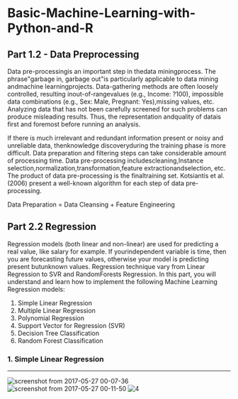 # Basic-Machine-Learning-with-Python-and-R

## Part 1.2 - Data Preprocessing 

Data pre-processingis an important step in thedata miningprocess. The phrase"garbage in, garbage out"is particularly applicable to data mining andmachine learningprojects. Data-gathering methods are often loosely controlled, resulting inout-of-rangevalues (e.g., Income: ?100), impossible data combinations (e.g., Sex: Male, Pregnant: Yes),missing values, etc. Analyzing data that has not been carefully screened for such problems can produce misleading results. Thus, the representation andquality of datais first and foremost before running an analysis. 

If there is much irrelevant and redundant information present or noisy and unreliable data, thenknowledge discoveryduring the training phase is more difficult. Data preparation and filtering steps can take considerable amount of processing time. Data pre-processing includescleaning,Instance selection,normalization,transformation,feature extractionandselection, etc. The product of data pre-processing is the finaltraining set. Kotsiantis et al. (2006) present a well-known algorithm for each step of data pre-processing. 

Data Preparation = Data Cleansing + Feature Engineering 



## Part 2.2  Regression 

Regression models (both linear and non-linear) are used for predicting a real value, like salary for example. If yourindependent variable is time, then you are forecasting future values, otherwise your model is predicting present butunknown values. Regression technique vary from Linear Regression to SVR and RandomForests Regression. 
In this part, you will understand and learn how to implement the following Machine Learning Regression models: 
1. Simple Linear Regression 
2. Multiple Linear Regression 
3. Polynomial Regression 
4. Support Vector for Regression (SVR) 
5. Decision Tree Classification 
6. Random Forest Classification 
	 
 ### 1. Simple Linear Regression 
   -------------------------------
   ![screenshot from 2017-05-27 00-07-36](https://cloud.githubusercontent.com/assets/15044221/26509615/56b55336-427b-11e7-9a25-4dfb295a7a08.png)
   ![screenshot from 2017-05-27 00-11-50](https://cloud.githubusercontent.com/assets/15044221/26509717/cc5ccae2-427b-11e7-94f6-6675965fc4c0.png)
   ![4](https://cloud.githubusercontent.com/assets/15044221/26510293/708f2266-427e-11e7-88df-9811b75ec53c.png)



